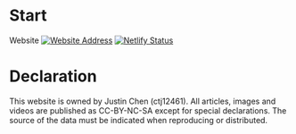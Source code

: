 # Start
Website 
[![Website Address](https://img.shields.io/badge/website-click%20here-orange.svg)](https://ctj12461.netlify.com)
[![Netlify Status](https://api.netlify.com/api/v1/badges/8603d2a6-a285-4def-8d25-74a1cd34ffad/deploy-status)](https://app.netlify.com/sites/ctj12461/deploys)

# Declaration
This website is owned by Justin Chen (ctj12461). 
All articles, images and videos are published as CC-BY-NC-SA 
except for special declarations. The source of the data must be indicated when reproducing or distributed.

